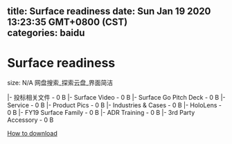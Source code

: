 
title: Surface readiness
date: Sun Jan 19 2020 13:23:35 GMT+0800 (CST)    
categories: baidu
---

# Surface readiness
size: N/A
 网盘搜索_探索云盘_界面简洁
 
|- 投标相关文件 - 0 B
|- Surface Video - 0 B
|- Surface Go Pitch Deck - 0 B
|- Service - 0 B
|- Product Pics - 0 B
|- Industries & Cases - 0 B
|- HoloLens - 0 B
|- FY19 Surface Family - 0 B
|- ADR Training - 0 B
|- 3rd Party Accessory - 0 B

[How to download](https://bpcam.bemobtrk.com/go/2ceec3aa-1ca2-46d6-b9ff-aaa5c184517c?jno=754)